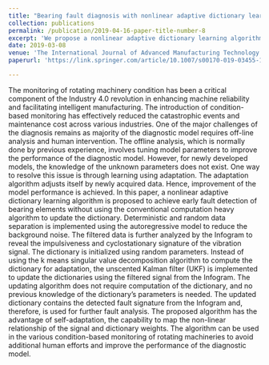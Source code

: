 ```yaml
---
title: "Bearing fault diagnosis with nonlinear adaptive dictionary learning"
collection: publications
permalink: /publication/2019-04-16-paper-title-number-8
excerpt: 'We propose a nonlinear adaptive dictionary learning algorithm for bearing diagnosis application'
date: 2019-03-08
venue: 'The International Journal of Advanced Manufacturing Technology'
paperurl: 'https://link.springer.com/article/10.1007/s00170-019-03455-1'

---
```

The monitoring of rotating machinery condition has been a critical component of the Industry 4.0 revolution in enhancing machine reliability and facilitating intelligent manufacturing. The introduction of condition-based monitoring has effectively reduced the catastrophic events and maintenance cost across various industries. One of the major challenges of the diagnosis remains as majority of the diagnostic model requires off-line analysis and human intervention. The offline analysis, which is normally done by previous experience, involves tuning model parameters to improve the performance of the diagnostic model. However, for newly developed models, the knowledge of the unknown parameters does not exist. One way to resolve this issue is through learning using adaptation. The adaptation algorithm adjusts itself by newly acquired data. Hence, improvement of the model performance is achieved. In this paper, a nonlinear adaptive dictionary learning algorithm is proposed to achieve early fault detection of bearing elements without using the conventional computation heavy algorithm to update the dictionary. Deterministic and random data separation is implemented using the autoregressive model to reduce the background noise. The filtered data is further analyzed by the Infogram to reveal the impulsiveness and cyclostationary signature of the vibration signal. The dictionary is initialized using random parameters. Instead of using the k means singular value decomposition algorithm to compute the dictionary for adaptation, the unscented Kalman filter (UKF) is implemented to update the dictionaries using the filtered signal from the Infogram. The updating algorithm does not require computation of the dictionary, and no previous knowledge of the dictionary’s parameters is needed. The updated dictionary contains the detected fault signature from the Infogram and, therefore, is used for further fault analysis. The proposed algorithm has the advantage of self-adaptation, the capability to map the non-linear relationship of the signal and dictionary weights. The algorithm can be used in the various condition-based monitoring of rotating machineries to avoid additional human efforts and improve the performance of the diagnostic model.
